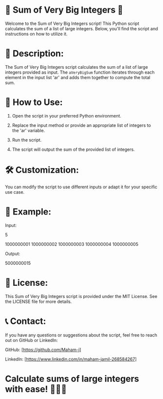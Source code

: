 #  🔢 Sum of Very Big Integers  🔢

Welcome to the Sum of Very Big Integers script! This Python script calculates the sum of a list of large integers. Below, you'll find the script and instructions on how to utilize it.

# 📜 Description:

The Sum of Very Big Integers script calculates the sum of a list of large integers provided as input. The `aVeryBigSum` function iterates through each element in the input list 'ar' and adds them together to compute the total sum.

# 🚀 How to Use:

1. Open the script in your preferred Python environment.

2. Replace the input method or provide an appropriate list of integers to the 'ar' variable.

3. Run the script.

4. The script will output the sum of the provided list of integers.

# 🛠️ Customization:

You can modify the script to use different inputs or adapt it for your specific use case.

# 🧩 Example:

Input:

5

1000000001 1000000002 1000000003 1000000004 1000000005

Output:

5000000015

# 📄 License:

This Sum of Very Big Integers script is provided under the MIT License. See the LICENSE file for more details.

# 📞 Contact:

If you have any questions or suggestions about the script, feel free to reach out on GitHub or LinkedIn:

GitHub:  [https://github.com/Maham-j]

LinkedIn: [https://www.linkedin.com/in/maham-jamil-268584267]

# Calculate sums of large integers with ease! 🧮🔢🔵

